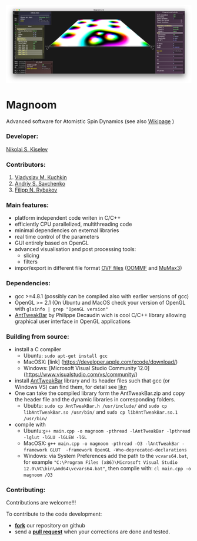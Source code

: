 ![Alt text](https://github.com/n-s-kiselev/magnoom/blob/master/MagnoomWiki/TitleImage.png)

# Magnoom

Advanced software for Atomistic Spin Dynamics (see also [Wikipage](https://github.com/n-s-kiselev/magnoom/wiki) )

### Developer:
  [Nikolai S. Kiselev](http://www.fz-juelich.de/SharedDocs/Personen/PGI/PGI-1/EN/Kiselev_N.html?nn=758466) 

### Contributors:
  1. [Vladyslav M. Kuchkin](https://www.researchgate.net/profile/Vladyslav-Kuchkin)
  2. [Andriy S. Savchenko](https://www.researchgate.net/profile/A_Savchenko) 
  3. [Filipp N. Rybakov](http://www.quantumandclassical.com/excalibur/)

### Main features:
  * platform independent code writen in C/C++
  * efficiently CPU parallelized, multithreading code
  * minimal dependencies on external libraries
  * real time control of the parameters
  * GUI entirely based on OpenGL 
  * advanced visualisation and post processing tools:
    - slicing 
    - filters
  * impor/export in different file format [OVF files](http://math.nist.gov/oommf/doc/userguide11b2/userguide/vectorfieldformat.html) ([OOMMF](http://math.nist.gov/oommf/) and [MuMax3](http://mumax.github.io/))  
  


### Dependencies:
  * gcc >=4.8.1 (possibly can be compiled also with earlier versions of gcc)
  * OpenGL >= 2.1 (On Ubuntu and MacOS check your version of OpenGL with `glxinfo | grep "OpenGL version"`
  * [AntTweakBar](http://anttweakbar.sourceforge.net/) by Philippe Decaudin wich is cool C/C++ library allowing graphical user interface in OpenGL applications 

### Building from source:
  * install a C compiler
    - Ubuntu: `sudo apt-get install gcc`
    - MacOSX: [link] (https://developer.apple.com/xcode/download/)
    - Windows: [Microsoft Visual Studio Community 12.0] (https://www.visualstudio.com/vs/community/)
  * install [AntTweakBar](http://anttweakbar.sourceforge.net/) library and its header files such that gcc (or Windows VS) can find them, for detail see [likn](http://anttweakbar.sourceforge.net/doc/tools:anttweakbar:download#contact)
  * One can take the compiled library form the AntTweakBar.zip and copy the header file and the dynamic libraries in corresponding folders.
    - Ububtu: `sudo cp AntTweakBar.h /usr/include/` and `sudo cp libAntTweakBar.so /usr/bin/` and `sudo cp libAntTweakBar.so.1 /usr/bin/`
  * compile with 
    - Ubuntu:`g++ main.cpp -o magnoom -pthread -lAntTweakBar -lpthread  -lglut -lGLU -lGLEW -lGL`
    - MacOSX: `g++ main.cpp -o magnoom -pthread -O3 -lAntTweakBar -framework GLUT  -framework OpenGL -Wno-deprecated-declarations`
    - Windows: via System Preferences add the path to the `vcvars64.bat`, for example `"C:\Program Files (x86)\Microsoft Visual Studio 12.0\VC\bin\amd64\vcvars64.bat"`, then compile with: `cl main.cpp -o magnoom /O3`
    
### Contributing:

Contributions are welcome!!! 

To contribute to the code development:
  - [__fork__](https://help.github.com/articles/fork-a-repo/) our repository on github
  - send a [__pull request__](https://help.github.com/articles/about-pull-requests/) when your corrections are done and tested.
